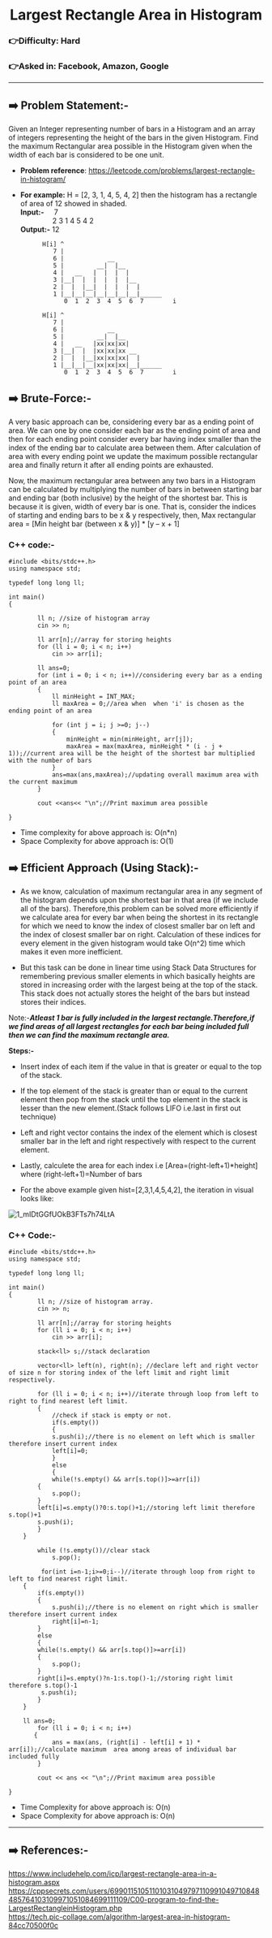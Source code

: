 <h1 align="center">Largest Rectangle Area in Histogram</h1>

### :point_right:Difficulty: Hard<br>
### :point_right:Asked in: Facebook, Amazon, Google

<hr>

## :arrow_right: Problem Statement:-
Given an Integer representing number of bars in a Histogram and an array of integers representing the height of the bars in the given Histogram. Find the maximum Rectangular area possible in the Histogram given when the width of each bar is considered to be one unit.

* **Problem reference**: https://leetcode.com/problems/largest-rectangle-in-histogram/

* **For example:** H = [2, 3, 1, 4, 5, 4, 2] then the histogram has a rectangle of area of 12 showed in shaded.<br>
  **Input:-** &nbsp;&nbsp;&nbsp;&nbsp;7<br>
  &nbsp;  &nbsp;    &nbsp;   &nbsp;  &nbsp;  &nbsp; &nbsp;&nbsp;&nbsp;&nbsp;2 3 1 4 5 4 2 <br>
  **Output:-** 12
  
  
            H[i] ^                 
               7 |       
               6 |            __
               5 |         __|  |__   
               4 |   __   |  |  |  |   
               3 |__|  |  |  |  |  |__
               2 |  |  |__|  |  |  |  |  
               1 |__|__|__|__|__|__|__|______
                  0  1  2  3  4  5  6  7        i 

            H[i] ^                 
               7 |       
               6 |            __
               5 |         __|  |__   
               4 |   __   |xx|xx|xx|   
               3 |__|  |  |xx|xx|xx __
               2 |  |  |__|xx|xx|xx|  |  
               1 |__|__|__|xx|xx|xx|__|______
                  0  1  2  3  4  5  6  7        i 

             


## :arrow_right: Brute-Force:-
A very basic approach can be, considering every bar as a ending point of area.
We can one by one consider each bar as the ending point of area and then for each ending point consider every bar having index smaller than the index of the ending bar to calculate area between them.
After calculation of area with every ending point we update the maximum possible rectangular area and finally return it after all ending points are exhausted.

Now, the maximum rectangular area between any two bars in a Histogram can be calculated by multiplying the number of bars in between starting bar and ending bar (both inclusive) by the height of the shortest bar.
This is because it is given, width of every bar is one.
That is, consider the indices of starting and ending bars to be x & y respectively, then,
Max rectangular area = [Min height bar (between x & y)] * [y – x + 1]

### C++ code:-
```
#include <bits/stdc++.h>
using namespace std;

typedef long long ll;

int main()
{

        ll n; //size of histogram array
        cin >> n;

        ll arr[n];//array for storing heights
        for (ll i = 0; i < n; i++)
            cin >> arr[i];
        
        ll ans=0;
        for (int i = 0; i < n; i++)//considering every bar as a ending point of an area 
        {
            ll minHeight = INT_MAX;
            ll maxArea = 0;//area when  when 'i' is chosen as the ending point of an area
            
            for (int j = i; j >=0; j--) 
            {
                minHeight = min(minHeight, arr[j]);
                maxArea = max(maxArea, minHeight * (i - j + 1));//current area will be the height of the shortest bar multiplied with the number of bars
            }
            ans=max(ans,maxArea);//updating overall maximum area with the current maximum
        }

        cout <<ans<< "\n";//Print maximum area possible
 
}
```
* Time complexity for above approach is: O(n*n)
* Space Complexity for above approach is: O(1)


## :arrow_right: Efficient Approach (Using Stack):-

* As we know, calculation of maximum rectangular area in any segment of the histogram depends upon the shortest bar in that area (if we include all of the bars).
Therefore,this problem can be solved more efficiently if we calculate area for every bar when being the shortest in its rectangle for which we need to know the index of closest smaller bar on left and the index of closest smaller bar on right. Calculation of these indices for every element in the given histogram would take O(n^2) time which makes it even more inefficient.

* But this task can be done in linear time using Stack Data Structures for remembering previous smaller elements in which basically heights are stored in increasing order with the largest being at the top of the stack. This stack does not actually stores the height of the bars but instead stores their indices.

Note:-***Atleast 1 bar is fully included in the largest rectangle.Therefore,if we find areas of all largest rectangles for each bar being included full then we can find the maximum rectangle area.***

**Steps:-**

* Insert index of each item if the value in that is greater or equal to the top of the stack.
* If the top element of the stack is greater than or equal to the current element then pop from the stack until the top element in the stack is lesser than the new element.(Stack follows LIFO i.e.last in first out technique)
* Left and right vector contains the index of the element which is closest smaller bar in the left and right respectively with respect to the current element.
* Lastly, calculete the area for each index i.e [Area=(right-left+1)*height]
where (right-left+1)=Number of bars

* For the above example given hist=[2,3,1,4,5,4,2], the iteration in visual looks like:<br>
 
![1_mIDtGGfUOkB3FTs7h74LtA](https://user-images.githubusercontent.com/72224843/141700139-59b6273c-97ab-4a91-ba12-071371c958e1.png)

### C++ Code:-
```
#include <bits/stdc++.h>
using namespace std;

typedef long long ll;

int main()
{
        ll n; //size of histogram array.
        cin >> n;

        ll arr[n];//array for storing heights
        for (ll i = 0; i < n; i++)
            cin >> arr[i];

        stack<ll> s;//stack declaration

        vector<ll> left(n), right(n); //declare left and right vector of size n for storing index of the left limit and right limit respectively.

        for (ll i = 0; i < n; i++)//iterate through loop from left to right to find nearest left limit.
        {
            //check if stack is empty or not.
            if(s.empty())
            {
            s.push(i);//there is no element on left which is smaller therefore insert current index
            left[i]=0;
            }
            else
            { 
            while(!s.empty() && arr[s.top()]>=arr[i])
        {
            s.pop();
        }
        left[i]=s.empty()?0:s.top()+1;//storing left limit therefore s.top()+1
        s.push(i);
        }
    }

        while (!s.empty())//clear stack
            s.pop();

         for(int i=n-1;i>=0;i--)//iterate through loop from right to left to find nearest right limit.
    {
        if(s.empty())
        {
            s.push(i);//there is no element on right which is smaller therefore insert current index
            right[i]=n-1;
        }
        else
        {
        while(!s.empty() && arr[s.top()]>=arr[i])
        {
            s.pop();
        }
        right[i]=s.empty()?n-1:s.top()-1;//storing right limit therefore s.top()-1
         s.push(i);
        }
    }
    
    ll ans=0;
        for (ll i = 0; i < n; i++) 
       {
            ans = max(ans, (right[i] - left[i] + 1) * arr[i]);//calculate maximum  area among areas of individual bar included fully
        }
    
        cout << ans << "\n";//Print maximum area possible
 
}
```
* Time Complexity for above approach is: O(n)
* Space Complexity for above approach is: O(n)
<hr>

## :arrow_right: References:-
https://www.includehelp.com/icp/largest-rectangle-area-in-a-histogram.aspx<br>
https://cppsecrets.com/users/69901151051101031049797110991049710848485764103109971051084699111109/C00-program-to-find-the-LargestRectangleinHistogram.php<br>
https://tech.pic-collage.com/algorithm-largest-area-in-histogram-84cc70500f0c<br>
